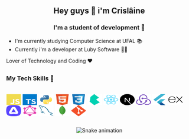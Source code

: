 <h2 align="center">Hey guys 👋 i'm Crislâine</h2>

<h3 align= "center">I'm a student of development 👾</h3>

* I'm currently studying Computer Science at UFAL 📚
* Currently i'm a developer at Luby Software 🐱‍💻


Lover of Technology and Coding ❤

##
<h3>My Tech Skills 🤖</h3>

<div style="display: inline_block"><br>
  <img align="center" alt="Cris-Js" height="30" width="40" src="https://raw.githubusercontent.com/devicons/devicon/master/icons/javascript/javascript-plain.svg">
  <img align="center" alt="Cris-Typescript" height="30" width="40" src="https://raw.githubusercontent.com/devicons/devicon/master/icons/typescript/typescript-original.svg">
  <img align="center" alt="Cris-Python" height="30" width="40" src="https://raw.githubusercontent.com/devicons/devicon/master/icons/python/python-original.svg">
  <img align="center" alt="Cris-HTML" height="30" width="40" src="https://raw.githubusercontent.com/devicons/devicon/master/icons/html5/html5-original.svg">
  <img align="center" alt="Cris-CSS" height="30" width="40" src="https://raw.githubusercontent.com/devicons/devicon/master/icons/css3/css3-original.svg">
  <img align="center" alt="Cris-Bulma" height="30" width="40" src="https://raw.githubusercontent.com/devicons/devicon/master/icons/bulma/bulma-plain.svg">
  <img align="center" alt="Cris-React" height="30" width="40" src="https://raw.githubusercontent.com/devicons/devicon/master/icons/react/react-original.svg">
   <img align="center" alt="Cris-Next" height="30" width="40" src="https://raw.githubusercontent.com/devicons/devicon/master/icons/nextjs/nextjs-original.svg">
  <img align="center" alt="Cris-Redux" height="30" width="40" src="https://raw.githubusercontent.com/devicons/devicon/master/icons/redux/redux-original.svg">
  <img align="center" alt="Cris-Flutter" height="30" width="40" src="https://raw.githubusercontent.com/devicons/devicon/master/icons/flutter/flutter-original.svg">
    <img align="center" alt="Cris-Express" height="30" width="40" src="https://raw.githubusercontent.com/devicons/devicon/master/icons/express/express-original.svg">
    <img align="center" alt="Cris-Adonisjs" height="30" width="40" src="https://raw.githubusercontent.com/devicons/devicon/master/icons/adonisjs/adonisjs-original.svg">
    <img align="center" alt="Cris-Graph" height="30" width="40" src="https://raw.githubusercontent.com/devicons/devicon/master/icons/graphql/graphql-plain.svg">
   <img align="center" alt="Cris-Sql" height="30" width="40" src="https://raw.githubusercontent.com/devicons/devicon/master/icons/mysql/mysql-original.svg">
   <img align="center" alt="Cris-Mongo" height="30" width="40" src="https://raw.githubusercontent.com/devicons/devicon/master/icons/mongodb/mongodb-original.svg">


   <img align="center" alt="Cris-Git" height="30" width="40" src="https://raw.githubusercontent.com/devicons/devicon/master/icons/git/git-original.svg">
</div>


    
 ##

   
 <div align="center">
  
![Snake animation](https://github.com/crislainesc/crislainesc/blob/output/github-contribution-grid-snake.svg)
</div>


  
  
 
 
